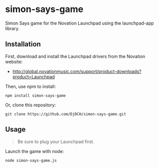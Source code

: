 simon-says-game
===============

Simon Says game for the Novation Launchpad using the launchpad-app library.

Installation
------------

First, download and install the Launchpad drivers from the Novation website:

* http://global.novationmusic.com/support/product-downloads?product=Launchpad

Then, use npm to install:

    npm install simon-says-game

Or, clone this repository:

    git clone https://github.com/DjDCH/simon-says-game.git

Usage
-----

> Be sure to plug your Launchpad first.

Launch the game with node:

    node simon-says-game.js

